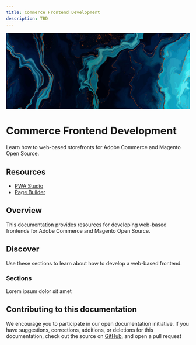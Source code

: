 ```yaml
---
title: Commerce Frontend Development
description: TBD
---
```


<Hero slots="image, heading, text"/>

![Commerce Frontend Development](_images/home-bg.jpeg)

# Commerce Frontend Development

Learn how to web-based storefronts for Adobe Commerce and Magento Open Source.

<Resources slots="heading, links"/>

## Resources

*  [PWA Studio](https://developer.adobe.com/open/magento)
*  [Page Builder](https://devdocs.magento.com/page-builder/docs/index.html)

## Overview

This documentation provides resources for developing web-based frontends for Adobe Commerce and Magento Open Source.

## Discover

Use these sections to learn about how to develop a web-based frontend.

<!--  <DiscoverBlock slots="heading, link, text"/> -->

### Sections

Lorem ipsum dolor sit amet

<!-- <DiscoverBlock slots="link, text"/>

[Frontend Development](frontend/)

Lorem ipsum dolor sit amet

<DiscoverBlock slots="link, text"/>

[UI Components](ui-components/)

Lorem ipsum dolor sit amet

<DiscoverBlock slots="link, text"/>

[JavaScript Development](javascript/)

Lorem ipsum dolor sit amet

<DiscoverBlock slots="link, text"/>

[Admin Style Guide](admin/style-guide/)

Lorem ipsum dolor sit amet

<DiscoverBlock slots="link, text"/>

[Admin Design Patterns](admin/design-patterns/)

Lorem ipsum dolor sit amet

-->
<DiscoverBlock width="100%" slots="heading, link, text"/>

## Contributing to this documentation

We encourage you to participate in our open documentation initiative. If you have suggestions, corrections, additions, or deletions for this documentation, check out the source on [GitHub](https://github.com/adobedocs/commerce-frontend-core), and open a pull request
